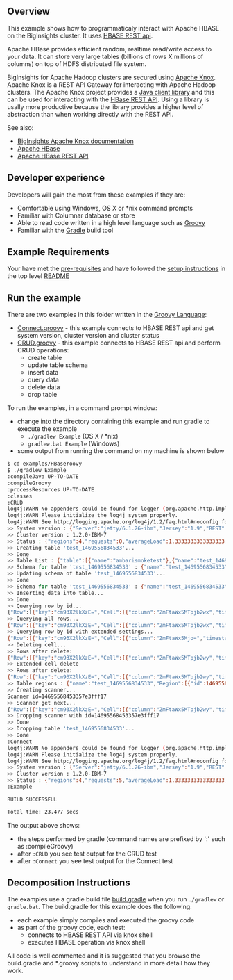 ## Overview

This example shows how to programmaticaly interact with Apache HBASE on the BigInsights cluster. It uses [HBASE REST api](http://hbase.apache.org/book.html#_rest).

Apache HBase provides efficient random, realtime read/write access to your data. It can store very large tables (billions of rows X millions of columns) on top of HDFS distributed file system.

BigInsights for Apache Hadoop clusters are secured using [Apache Knox](https://knox.apache.org/).  Apache Knox is a REST API Gateway for interacting with Apache Hadoop clusters.  The Apache Knox project provides a [Java client library](https://cwiki.apache.org/confluence/display/KNOX/Client+Usage) and this can be used for interacting with the [HBase REST API](http://hbase.apache.org/book.html#_rest).  Using a library is usally more productive because the library provides a higher level of abstraction than when working directly with the REST API.

See also:

- [BigInsights Apache Knox documentation](https://www.ibm.com/support/knowledgecenter/en/SSPT3X_4.2.0/com.ibm.swg.im.infosphere.biginsights.admin.doc/doc/knox_overview.html)
- [Apache HBase](https://hbase.apache.org)
- [Apache HBase REST API](http://hbase.apache.org/book.html#_rest)

## Developer experience

Developers will gain the most from these examples if they are:

- Comfortable using Windows, OS X or *nix command prompts
- Familiar with Columnar database or store
- Able to read code written in a high level language such as [Groovy](http://www.groovy-lang.org/)
- Familiar with the [Gradle](https://gradle.org/) build tool

## Example Requirements

Your have met the [pre-requisites](../../README.md#pre-requisites) and have followed the [setup instructions](../../README.md#setup-instructions) in the top level [README](../../README.md)

## Run the example

There are two examples in this folder written in the [Groovy Language](http://www.groovy-lang.org/):

- [Connect.groovy](./Connect.groovy) - this example connects to HBASE REST api and get system version, cluster version and cluster status
- [CRUD.groovy](./CRUD.groovy) - this example connects to HBASE REST api and perform CRUD operations:
    - create table
    - update table schema
    - insert data
    - query data
    - delete data
    - drop table

To run the examples, in a command prompt window:

   - change into the directory containing this example and run gradle to execute the example
      - `./gradlew Example` (OS X / *nix)
      - `gradlew.bat Example` (Windows)
   - some output from running the command on my machine is shown below

```bash
$ cd examples/HBaseroovy
$ ./gradlew Example
:compileJava UP-TO-DATE
:compileGroovy
:processResources UP-TO-DATE
:classes
:CRUD
log4j:WARN No appenders could be found for logger (org.apache.http.impl.conn.PoolingClientConnectionManager).
log4j:WARN Please initialize the log4j system properly.
log4j:WARN See http://logging.apache.org/log4j/1.2/faq.html#noconfig for more info.
>> System version : {"Server":"jetty/6.1.26-ibm","Jersey":"1.9","REST":"0.0.3","JVM":"Oracle Corporation 1.8.0_77-25.77-b03","OS":"Linux 2.6.32-642.1.1.el6.x86_64 amd64"}
>> Cluster version : 1.2.0-IBM-7
>> Status : {"regions":4,"requests":0,"averageLoad":1.3333333333333333,"LiveNodes":[{"name":"https://bicloud-186-mastermanager.bicloud.com:8443/gateway/default/hbase-region?_=AAAACAAAABAAAAAwVc1vIRCqbPD895dJF7QGz90dHjToCimwvvQ4eybZtuxNk5dx_ltkB01Awod2_yNPpgWrtdl_xYZE9nC9JC8f1EDh4XlOxXKA","startCode":1469409015544,"requests":0,"heapSizeMB":19,"maxHeapSizeMB":1004,"Region":[{"name":"aGJhc2U6bmFtZXNwYWNlLCwxNDY5Mzk4NTcwMzg5LjM5NWY0YzEyMjBhZGY0NDA3ODZlZWI2NGQyOGU5YzQ3Lg==","stores":1,"storefiles":1,"storefileSizeMB":0,"memstoreSizeMB":0,"storefileIndexSizeMB":0,"readRequestsCount":4,"writeRequestsCount":0,"rootIndexSizeKB":0,"totalStaticIndexSizeKB":0,"totalStaticBloomSizeKB":0,"totalCompactingKVs":0,"currentCompactedKVs":0}]},{"name":"https://bicloud-186-mastermanager.bicloud.com:8443/gateway/default/hbase-region?_=AAAACAAAABAAAAAwVc1vIRCqbPD895dJF7QGz90dHjToCimwvvQ4eybZtuxNk5dx_ltkB5SW0cNqt9Rv3v7Jf5WTTwaDOS4uMBlDJayq8OpDRyM5","startCode":1469409008640,"requests":0,"heapSizeMB":122,"maxHeapSizeMB":1004,"Region":[{"name":"YW1iYXJpc21va2V0ZXN0LCwxNDY5NDE4Nzg5ODQ0LmFkOTVhZDUwZWM0ZDVkYzJkZjgxZDE4MGY3YWQzYTViLg==","stores":1,"storefiles":1,"storefileSizeMB":0,"memstoreSizeMB":0,"storefileIndexSizeMB":0,"readRequestsCount":2,"writeRequestsCount":1,"rootIndexSizeKB":0,"totalStaticIndexSizeKB":0,"totalStaticBloomSizeKB":0,"totalCompactingKVs":0,"currentCompactedKVs":0},{"name":"aGJhc2U6bWV0YSwsMQ==","stores":1,"storefiles":2,"storefileSizeMB":0,"memstoreSizeMB":0,"storefileIndexSizeMB":0,"readRequestsCount":1533,"writeRequestsCount":15,"rootIndexSizeKB":0,"totalStaticIndexSizeKB":0,"totalStaticBloomSizeKB":0,"totalCompactingKVs":24,"currentCompactedKVs":24}]},{"name":"https://bicloud-186-mastermanager.bicloud.com:8443/gateway/default/hbase-region?_=AAAACAAAABAAAAAwVc1vIRCqbPD895dJF7QGz90dHjToCimwvvQ4eybZtuxNk5dx_ltkBzTDXDsccpnz1RrlZlGlEugAPBYDY6u2jtRlY-P9VI-a","startCode":1469409009629,"requests":0,"heapSizeMB":111,"maxHeapSizeMB":1004,"Region":[{"name":"aGJhc2U6YWNsLCwxNDY5Mzk4NTcxNjg1LjE3N2I2MTQ5MTI0MzMxOGM2ZGM5YjdmNTc3Nz                               U0NDRkLg==","stores":1,"storefiles":1,"storefileSizeMB":0,"memstoreSizeMB":0,"storefileIndexSizeMB":0,"readRequestsCount":10,"writeRequestsCount":9,"rootIndexSizeKB":0,"totalStaticIndexSizeKB":0,"totalStaticBloomSizeKB":0,"totalCompactingKVs":4,"currentCompactedKVs":4}]}],"DeadNodes":[]}
>> Creating table 'test_1469556834533'...
>> Done
>> Table List : {"table":[{"name":"ambarismoketest"},{"name":"test_1469556834533"}]}
>> Schema for table 'test_1469556834533' : {"name":"test_1469556834533","ColumnSchema":[{"name":"family1","VERSIONS":"1","fm_attr1":"value3","fm_attr2":"value4","KEEP_DELETED_CELLS":"FALSE","DATA_BLOCK_ENCODING":"NONE","TTL":"2147483647","MIN_VERSIONS":"0","REPLICATION_SCOPE":"0","BLOOMFILTER":"ROW","IN_MEMORY":"false","COMPRESSION":"NONE","BLOCKCACHE":"true","BLOCKSIZE":"65536"},{"name":"family2","BLOOMFILTER":"ROW","VERSIONS":"1","IN_MEMORY":"false","KEEP_DELETED_CELLS":"FALSE","DATA_BLOCK_ENCODING":"NONE","TTL":"2147483647","COMPRESSION":"NONE","MIN_VERSIONS":"0","BLOCKCACHE":"true","BLOCKSIZE":"65536","REPLICATION_SCOPE":"0"},{"name":"family3","BLOOMFILTER":"ROW","VERSIONS":"1","IN_MEMORY":"false","KEEP_DELETED_CELLS":"FALSE","DATA_BLOCK_ENCODING":"NONE","TTL":"2147483647","COMPRESSION":"NONE","MIN_VERSIONS":"0","BLOCKCACHE":"true","BLOCKSIZE":"65536","REPLICATION_SCOPE":"0"}],"IS_META":"false","tb_attr2":"value2","tb_attr1":"value1","tb_attr3":"value5"}
>> Updating schema of table 'test_1469556834533'...
>> Done
>> Schema for table 'test_1469556834533' : {"name":"test_1469556834533","ColumnSchema":[{"name":"family1","BLOOMFILTER":"ROW","VERSIONS":"1","IN_MEMORY":"false","fm_attr1":"new_value3","KEEP_DELETED_CELLS":"FALSE","DATA_BLOCK_ENCODING":"NONE","TTL":"2147483647","COMPRESSION":"NONE","MIN_VERSIONS":"0","BLOCKCACHE":"true","BLOCKSIZE":"65536","REPLICATION_SCOPE":"0"},{"name":"family2","BLOOMFILTER":"ROW","VERSIONS":"1","IN_MEMORY":"false","KEEP_DELETED_CELLS":"FALSE","DATA_BLOCK_ENCODING":"NONE","TTL":"2147483647","COMPRESSION":"NONE","MIN_VERSIONS":"0","BLOCKCACHE":"true","BLOCKSIZE":"65536","REPLICATION_SCOPE":"0"},{"name":"family3","BLOOMFILTER":"ROW","VERSIONS":"1","IN_MEMORY":"false","KEEP_DELETED_CELLS":"FALSE","DATA_BLOCK_ENCODING":"NONE","TTL":"2147483647","COMPRESSION":"NONE","MIN_VERSIONS":"0","BLOCKCACHE":"true","BLOCKSIZE":"65536","REPLICATION_SCOPE":"0"},{"name":"family4","BLOOMFILTER":"ROW","VERSIONS":"1","IN_MEMORY":"false","fm_attr3":"value6","KEEP_DELETED_CELLS":"FALSE","DATA_BLOCK_ENCODING":"NONE","TTL":"2147483647","COMPRESSION":"NONE","MIN_VERSIONS":"0","BLOCKCACHE":"true","BLOCKSIZE":"65536","REPLICATION_SCOPE":"0"}],"IS_META":"false","tb_attr2":"value2","tb_attr1":"value1","tb_attr3":"value5"}
>> Inserting data into table...
>> Done
>> Querying row by id...
{"Row":[{"key":"cm93X2lkXzE=","Cell":[{"column":"ZmFtaWx5MTpjb2wx","timestamp":1469556844525,"$":"Y29sX3ZhbHVlMQ=="},{"column":"ZmFtaWx5MTpjb2wy","timestamp":1234567890,"$":"Y29sX3ZhbHVlMg=="},{"column":"ZmFtaWx5Mjo=","timestamp":1469556844525,"$":"ZmFtX3ZhbHVlMQ=="}]}]}
>> Querying all rows...
{"Row":[{"key":"cm93X2lkXzE=","Cell":[{"column":"ZmFtaWx5MTpjb2wx","timestamp":1469556844525,"$":"Y29sX3ZhbHVlMQ=="},{"column":"ZmFtaWx5MTpjb2wy","timestamp":1234567890,"$":"Y29sX3ZhbHVlMg=="},{"column":"ZmFtaWx5Mjo=","timestamp":1469556844525,"$":"ZmFtX3ZhbHVlMQ=="}]},{"key":"cm93X2lkXzI=","Cell":[{"column":"ZmFtaWx5MTpyb3cyX2NvbDE=","timestamp":1469556844603,"$":"cm93Ml9jb2xfdmFsdWUx"}]}]}
>> Querying row by id with extended settings...
{"Row":[{"key":"cm93X2lkXzE=","Cell":[{"column":"ZmFtaWx5Mjo=","timestamp":1469556844525,"$":"ZmFtX3ZhbHVlMQ=="}]},{"key":"cm93X2lkXzI=","Cell":[{"column":"ZmFtaWx5MTpyb3cyX2NvbDE=","timestamp":1469556844603,"$":"cm93Ml9jb2xfdmFsdWUx"}]}]}
>> Deleting cell...
>> Rows after delete:
{"Row":[{"key":"cm93X2lkXzE=","Cell":[{"column":"ZmFtaWx5MTpjb2wy","timestamp":1234567890,"$":"Y29sX3ZhbHVlMg=="},{"column":"ZmFtaWx5Mjo=","timestamp":1469556844525,"$":"ZmFtX3ZhbHVlMQ=="}]},{"key":"cm93X2lkXzI=","Cell":[{"column":"ZmFtaWx5MTpyb3cyX2NvbDE=","timestamp":1469556844603,"$":"cm93Ml9jb2xfdmFsdWUx"}]}]}
>> Extended cell delete
>> Rows after delete:
{"Row":[{"key":"cm93X2lkXzE=","Cell":[{"column":"ZmFtaWx5MTpjb2wy","timestamp":1234567890,"$":"Y29sX3ZhbHVlMg=="}]},{"key":"cm93X2lkXzI=","Cell":[{"column":"ZmFtaWx5MTpyb3cyX2NvbDE=","timestamp":1469556844603,"$":"cm93Ml9jb2xfdmFsdWUx"}]}]}
>> Table regions : {"name":"test_1469556834533","Region":[{"id":1469556836113,"startKey":"","endKey":"","location":"https://bicloud-186-mastermanager.bicloud.com:8443/gateway/default/hbase-region?_=AAAACAAAABAAAAAwVc1vIRCqbPD895dJF7QGz90dHjToCimwvvQ4eybZtuxNk5dx_ltkBzTDXDsccpnz1RrlZlGlEugAPBYDY6u2jtRlY-P9VI-a","name":"test_1469556834533,,1469556836113.4da0e7abd3d57d2cc4470e0f534bce14."}]}
>> Creating scanner...
Scanner id=14695568453357e3fff17
>> Scanner get next...
{"Row":[{"key":"cm93X2lkXzE=","Cell":[{"column":"ZmFtaWx5MTpjb2wy","timestamp":1234567890,"$":"Y29sX3ZhbHVlMg=="}]}]}
>> Dropping scanner with id=14695568453357e3fff17
>> Done
>> Dropping table 'test_1469556834533'...
>> Done
:Connect
log4j:WARN No appenders could be found for logger (org.apache.http.impl.conn.PoolingClientConnectionManager).
log4j:WARN Please initialize the log4j system properly.
log4j:WARN See http://logging.apache.org/log4j/1.2/faq.html#noconfig for more info.
>> System version : {"Server":"jetty/6.1.26-ibm","Jersey":"1.9","REST":"0.0.3","JVM":"Oracle Corporation 1.8.0_77-25.77-b03","OS":"Linux 2.6.32-642.1.1.el6.x86_64 amd64"}
>> Cluster version : 1.2.0-IBM-7
>> Status : {"regions":4,"requests":5,"averageLoad":1.3333333333333333,"LiveNodes":[{"name":"https://bicloud-186-mastermanager.bicloud.com:8443/gateway/default/hbase-region?_=AAAACAAAABAAAAAwVc1vIRCqbPD895dJF7QGz90dHjToCimwvvQ4eybZtuxNk5dx_ltkB01Awod2_yNPpgWrtdl_xYZE9nC9JC8f1EDh4XlOxXKA","startCode":1469409015544,"requests":0,"heapSizeMB":20,"maxHeapSizeMB":1004,"Region":[{"name":"aGJhc2U6bmFtZXNwYWNlLCwxNDY5Mzk4NTcwMzg5LjM5NWY0YzEyMjBhZGY0NDA3ODZlZWI2NGQyOGU5YzQ3Lg==","stores":1,"storefiles":1,"storefileSizeMB":0,"memstoreSizeMB":0,"storefileIndexSizeMB":0,"readRequestsCount":4,"writeRequestsCount":0,"rootIndexSizeKB":0,"totalStaticIndexSizeKB":0,"totalStaticBloomSizeKB":0,"totalCompactingKVs":0,"currentCompactedKVs":0}]},{"name":"https://bicloud-186-mastermanager.bicloud.com:8443/gateway/default/hbase-region?_=AAAACAAAABAAAAAwVc1vIRCqbPD895dJF7QGz90dHjToCimwvvQ4eybZtuxNk5dx_ltkB5SW0cNqt9Rv3v7Jf5WTTwaDOS4uMBlDJayq8OpDRyM5","startCode":1469409008640,"requests":1,"heapSizeMB":129,"maxHeapSizeMB":1004,"Region":[{"name":"YW1iYXJpc21va2V0ZXN0LCwxNDY5NDE4Nzg5ODQ0LmFkOTVhZDUwZWM0ZDVkYzJkZjgxZDE4MGY3YWQzYTViLg==","stores":1,"storefiles":1,"storefileSizeMB":0,"memstoreSizeMB":0,"storefileIndexSizeMB":0,"readRequestsCount":2,"writeRequestsCount":1,"rootIndexSizeKB":0,"totalStaticIndexSizeKB":0,"totalStaticBloomSizeKB":0,"totalCompactingKVs":0,"currentCompactedKVs":0},{"name":"aGJhc2U6bWV0YSwsMQ==","stores":1,"storefiles":2,"storefileSizeMB":0,"memstoreSizeMB":0,"storefileIndexSizeMB":0,"readRequestsCount":1548,"writeRequestsCount":19,"rootIndexSizeKB":0,"totalStaticIndexSizeKB":0,"totalStaticBloomSizeKB":0,"totalCompactingKVs":24,"currentCompactedKVs":24}]},{"name":"https://bicloud-186-mastermanager.bicloud.com:8443/gateway/default/hbase-region?_=AAAACAAAABAAAAAwVc1vIRCqbPD895dJF7QGz90dHjToCimwvvQ4eybZtuxNk5dx_ltkBzTDXDsccpnz1RrlZlGlEugAPBYDY6u2jtRlY-P9VI-a","startCode":1469409009629,"requests":4,"heapSizeMB":138,"maxHeapSizeMB":1004,"Region":[{"name":"aGJhc2U6YWNsLCwxNDY5Mzk4NTcxNjg1LjE3N2I2MTQ5MTI0MzMxOGM2ZGM5YjdmNTc3Nz                               U0NDRkLg==","stores":1,"storefiles":1,"storefileSizeMB":0,"memstoreSizeMB":0,"storefileIndexSizeMB":0,"readRequestsCount":12,"writeRequestsCount":11,"rootIndexSizeKB":0,"totalStaticIndexSizeKB":0,"totalStaticBloomSizeKB":0,"totalCompactingKVs":4,"currentCompactedKVs":4}]}],"DeadNodes":[]}
:Example

BUILD SUCCESSFUL

Total time: 23.477 secs
```

The output above shows:

- the steps performed by gradle (command names are prefixed by ':' such as :compileGroovy) 
- after `:CRUD` you see test output for the CRUD test
- after `:Connect` you see test output for the Connect test
 
## Decomposition Instructions

The examples use a gradle build file [build.gradle](./build.gradle) when you run `./gradlew` or `gradle.bat`.  The build.gradle for this example does the following:

- each example simply compiles and executed the groovy code
- as part of the groovy code, each test:
   - connects to HBASE REST API via knox shell
   - executes HBASE operation via knox shell

All code is well commented and it is suggested that you browse the build.gradle and *.groovy scripts to understand in more detail how they work.

